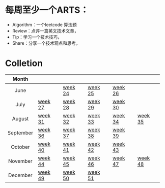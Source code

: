 # 每周至少一个ARTS：

  - Algorithm：一个leetcode 算法题
  - Review：点评一篇英文技术文章，
  - Tip：学习一个技术技巧，
  - Share：分享一个技术观点和思考。

# Colletion

|Month||||||
|:---:|-|-|-|-|-|
|June||[week 24](./2018/2018Week24.md)|[week 25](./2018/2018Week25.md)|[week 26](./2018/2018Week26.md)|
|July|[week 27](./2018/2018Week27.md)|[week 28](./2018/2018Week28.md)|[week 29](./2018/2018Week29.md)|[week 30](./2018/2018Week30.md)|
|August|[week 31](./2018/2018Week31.md)|[week 32](./2018/2018Week32.md)|[week 33](./2018/2018Week33.md)|[week 34](./2018/2018Week34.md)|[week 35](./2018/2018Week35.md)|
|September|[week 36](./2018/2018Week36.md)|[week 37](./2018/2018Week37.md)|[week 38](./2018/2018Week38.md)|[week 39](./2018/2018Week39.md)|
|October|[week 40](./2018/2018Week40.md)|[week 41](./2018/2018Week41.md)|[week 42](./2018/2018Week42.md)|[week 43](./2018/2018Week43.md)||
|November|[week 44](./2018/2018Week44.md)|[week 45](./2018/2018Week45.md)|[week 46](./2018/2018Week46.md)|[week 47](./2018/2018Week47.md)|[week 48](./2018/2018Week48.md)|
|December|[week 49](./2018/2018Week49.md)|[week 50](./2018/2018Week50.md)|[week 51](./2018/2018Week51.md)||
